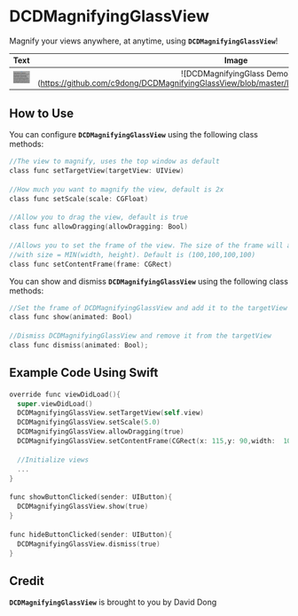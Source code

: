 # DCDMagnifyingGlassView

Magnify your views anywhere, at anytime, using **`DCDMagnifyingGlassView`**!

Text                                        |Image
:------------------------------------------:|:------------------------------------------:
![DCDMagnifyingGlass Demo](https://github.com/c9dong/DCDMagnifyingGlassView/blob/master/Images/DCDMagnifyingGlassVideo1.gif)|![DCDMagnifyingGlass Demo] (https://github.com/c9dong/DCDMagnifyingGlassView/blob/master/Images/DCDMagnifyingGlassVideo2.gif)

## How to Use

You can configure **`DCDMagnifyingGlassView`** using the following class methods:

```objective-c
//The view to magnify, uses the top window as default
class func setTargetView(targetView: UIView)

//How much you want to magnify the view, default is 2x
class func setScale(scale: CGFloat)

//Allow you to drag the view, default is true
class func allowDragging(allowDragging: Bool)

//Allows you to set the frame of the view. The size of the frame will always convert to a square, 
//with size = MIN(width, height). Default is (100,100,100,100)
class func setContentFrame(frame: CGRect)
```

You can show and dismiss **`DCDMagnifyingGlassView`** using the following class methods:

```objective-c
//Set the frame of DCDMagnifyingGlassView and add it to the targetView
class func show(animated: Bool)

//Dismiss DCDMagnifyingGlassView and remove it from the targetView
class func dismiss(animated: Bool);
```

## Example Code Using Swift

```objective-c
override func viewDidLoad(){
  super.viewDidLoad()
  DCDMagnifyingGlassView.setTargetView(self.view)
  DCDMagnifyingGlassView.setScale(5.0)
  DCDMagnifyingGlassView.allowDragging(true)
  DCDMagnifyingGlassView.setContentFrame(CGRect(x: 115,y: 90,width:  100,height: 100))
  
  //Initialize views
  ...
}

func showButtonClicked(sender: UIButton){
  DCDMagnifyingGlassView.show(true)
}

func hideButtonClicked(sender: UIButton){
  DCDMagnifyingGlassView.dismiss(true)
}
```

## Credit

**`DCDMagnifyingGlassView`** is brought to you by David Dong

